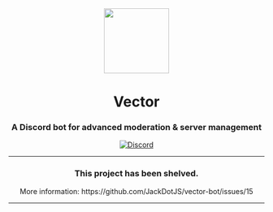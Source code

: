 <div align="center">
  <img src="https://raw.githubusercontent.com/JackDotJS/vector-bot/wiki-assets/vec1_circle.png" width="128px">
  <h1>Vector</h1>
  <h3>A Discord bot for advanced moderation & server management</h3>
  <a href="https://discord.gg/s5nQBxFPp2"><img src="https://img.shields.io/discord/803584639541313577?label=Chat&color=%235865F2&logo=discord&logoColor=%23ffffff&style=for-the-badge" alt="Discord" /></a>

<hr>
<h3>This project has been shelved.</h3>
<p>More information: https://github.com/JackDotJS/vector-bot/issues/15</p>
<hr>

</div>
